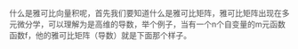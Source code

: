 <font style="color:rgb(77, 77, 77);">什么是雅可比向量积呢，首先我们要知道什么是雅可比矩阵，雅可比矩阵出现在多元微分学，可以理解为是高维的导数，举个例子，当有一个n个自变量的m元函数函数f，他的雅可比矩阵（导数）就是下面那个样子。</font>

